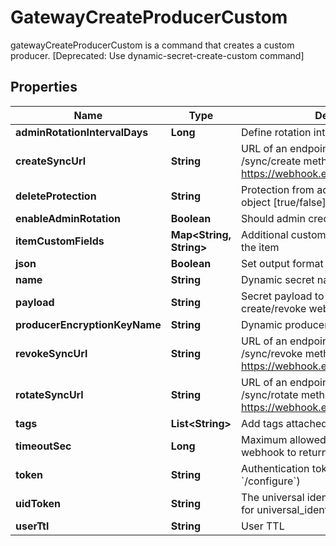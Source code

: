 

# GatewayCreateProducerCustom

gatewayCreateProducerCustom is a command that creates a custom producer. [Deprecated: Use dynamic-secret-create-custom command]

## Properties

| Name | Type | Description | Notes |
|------------ | ------------- | ------------- | -------------|
|**adminRotationIntervalDays** | **Long** | Define rotation interval in days |  [optional] |
|**createSyncUrl** | **String** | URL of an endpoint that implements /sync/create method, for example https://webhook.example.com/sync/create |  |
|**deleteProtection** | **String** | Protection from accidental deletion of this object [true/false] |  [optional] |
|**enableAdminRotation** | **Boolean** | Should admin credentials be rotated |  [optional] |
|**itemCustomFields** | **Map&lt;String, String&gt;** | Additional custom fields to associate with the item |  [optional] |
|**json** | **Boolean** | Set output format to JSON |  [optional] |
|**name** | **String** | Dynamic secret name |  |
|**payload** | **String** | Secret payload to be sent with each create/revoke webhook request |  [optional] |
|**producerEncryptionKeyName** | **String** | Dynamic producer encryption key |  [optional] |
|**revokeSyncUrl** | **String** | URL of an endpoint that implements /sync/revoke method, for example https://webhook.example.com/sync/revoke |  |
|**rotateSyncUrl** | **String** | URL of an endpoint that implements /sync/rotate method, for example https://webhook.example.com/sync/rotate |  [optional] |
|**tags** | **List&lt;String&gt;** | Add tags attached to this object |  [optional] |
|**timeoutSec** | **Long** | Maximum allowed time in seconds for the webhook to return the results |  [optional] |
|**token** | **String** | Authentication token (see &#x60;/auth&#x60; and &#x60;/configure&#x60;) |  [optional] |
|**uidToken** | **String** | The universal identity token, Required only for universal_identity authentication |  [optional] |
|**userTtl** | **String** | User TTL |  [optional] |



